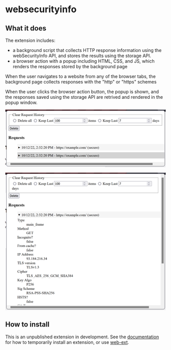 # websecurityinfo

## What it does ##

The extension includes:

* a background script that collects HTTP response information using the webSecurityInfo API, and stores the results using the storage API.
* a browser action with a popup including HTML, CSS, and JS, which renders the responses stored by the background page


When the user navigates to a website from any of the browser tabs, the background page collects responses with the "http" or "https" schemes

When the user clicks the browser action button, the popup is shown, and the responses saved using the storage API are retrived and rendered in the popup window.

![Screenshot of UI showing a list of observed responses](docs/response_list.png?raw=true "List of observed responses")

![Screenshot of UI showing an expanded response](docs/response_expanded.png?raw=true "Response details")

## How to install ##

This is an unpublished extension in development. See the [documentation](https://extensionworkshop.com/documentation/develop/temporary-installation-in-firefox/) for how to temporarily install an extension, or use [web-ext](https://extensionworkshop.com/documentation/develop/getting-started-with-web-ext/).
